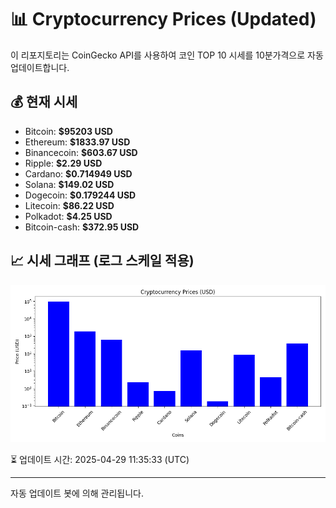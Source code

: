 
# 📊 Cryptocurrency Prices (Updated)

이 리포지토리는 CoinGecko API를 사용하여 코인 TOP 10 시세를 10분가격으로 자동 업데이트합니다.

## 💰 현재 시세
- Bitcoin: **$95203 USD**
- Ethereum: **$1833.97 USD**
- Binancecoin: **$603.67 USD**
- Ripple: **$2.29 USD**
- Cardano: **$0.714949 USD**
- Solana: **$149.02 USD**
- Dogecoin: **$0.179244 USD**
- Litecoin: **$86.22 USD**
- Polkadot: **$4.25 USD**
- Bitcoin-cash: **$372.95 USD**

## 📈 시세 그래프 (로그 스케일 적용)
![Crypto Prices](crypto_prices.png)

⏳ 업데이트 시간: 2025-04-29 11:35:33 (UTC)

---
자동 업데이트 봇에 의해 관리됩니다.
